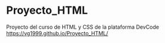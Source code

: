 # Proyecto_HTML
Proyecto del curso de HTML  y CSS de la plataforma DevCode 
https://vg1999.github.io/Proyecto_HTML/
